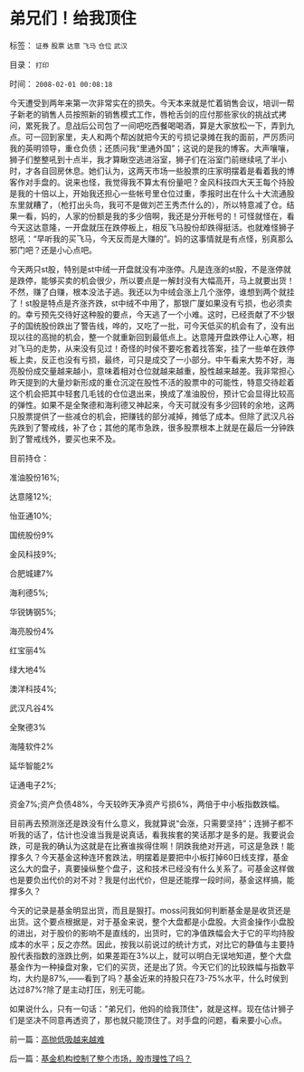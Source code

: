 # 弟兄们！给我顶住

标签： `证券` `股票` `达意` `飞马` `仓位` `武汉` 

目录： `打印`

时间： `2008-02-01 00:08:18`

今天遭受到两年来第一次非常实在的损失。今天本来就是忙着销售会议，培训一帮子新老的销售人员按照新的销售模式工作，唇枪舌剑的应付那些家伙的挑战式拷问，累死我了。息战后公司包了一间吧吃西餐喝喝酒，算是大家放松一下，弄到九点。可一回到家里，夫人和两个帮凶就把今天的亏损记录摊在我的面前，严厉质问我的英明领导，重仓负债；还质问我“里通外国”；这说的是我的博客。大声嚷嚷，狮子们整整吼到十点半，我才算瞅空逃进浴室，狮子们在浴室门前继续吼了半小时，才各自回房休息。她们认为，这两天市场一些股票的庄家明摆着是看着我的博客作对手盘的。说来也怪，我觉得我不算太有份量吧？金风科技四大天王每个持股是我的十倍以上，开始我还担心一些帐号里仓位过重，季报时出在什么十大流通股东里就糟了，（枪打出头鸟，我可不是做刘芒王秀杰什么的），所以特意减了仓。结果一看，妈的，人家的份额是我的多少倍啊，我还是分开帐号的！可怪就怪在，看今天这达意隆，一开盘就压在跌停板上，相反飞马股份却跌得挺活。也就难怪狮子怒吼：“早听我的买飞马，今天反而是大赚的”。妈的这事情就是有点怪，别真那么邪门吧？还是小心点吧。

今天两只st股，特别是st中绒一开盘就没有冲涨停。凡是连涨的st股，不是涨停就是跌停，能够买卖的机会很少，所以要点是一解封没有大幅高开，马上就要出货！不然，赚了白赚，根本没法子逃。我还以为中绒会涨上几个涨停，谁想到两个就挂了！st股是特点是齐涨齐跌，st中绒不中用了，那银广厦如果没有亏损，也必须卖的。幸亏预先交待好这种股的要点，今天逃了一个小难。这时，已经贡献了不少银子的国统股份跌出了警告线，哗的，又吃了一批，可今天低买的机会有了，没有出现以往的高抛的机会，整一个就重新回到最低点上。达意隆开盘跌停让人心寒，相对飞马的走势，从来没有见过！奇怪的时侯不要吃套着找答案，挂了一些单在跌停板上卖，反正也没有亏损，最终，可只是成交了一小部分。中午看来大势不好，海亮股份成交量越来越小，意味着相对仓位就越来越重，股性越来越差。我非常担心昨天提到的大量炒新形成的重仓沉淀在股性不活的股票中的可能性，特意交待趁着这个机会把其中轻套几毛钱的仓位退出来，换成了准油股份，预计它会显得比较高的弹性。如果不是全聚德和海利德又神起来，今天可就没有多少回转的余地，这两只股票提供了一些减仓的机会，把赚钱的部分减掉，摊低了成本。但除了武汉凡谷先跌到了警戒线，补了仓；其他的尾市急跌，很多股票根本上就是在最后一分钟跌到了警戒线外，要买也来不及。

目前持仓：

准油股份16%;

达意隆12%;

怡亚通10%;

国统股份9%

金风科技9%;

合肥城建7%

海利德5%;

华锐铸钢5%;

海亮股份4%

红宝丽4%

绿大地4%

澳洋科技4%;

武汉凡谷4%

全聚德3%

海隆软件2%

延华智能2%

证通电子2%;

资金7%;资产负债48%，今天较昨天净资产亏损6%，两倍于中小板指数跌幅。

目前再去预测涨还是跌没有什么意义，我就算说“会涨，只需要坚持”；连狮子都不听我的话了，估计也没谁当我是说真话，看我挨套的笑话那才是多的是。我要说会跌，可是我的确认为这就是在比赛谁挨得住啊！阴跌我绝对开逃，可这是急跌！能撑多久？今天基金这种连环套跌法，明摆着是要把中小板打掉60日线支撑，基金这么大的盘子，真要操纵整个盘子，这和技术已经没有什么关系了。可基金这样做也是要负出代价的对不对？我是付出代价，但是还能撑一段时间，基金这样搞，能撑多久？

今天的记录是基金明显出货，而且是狠打。moss问我如何判断基金是是收货还是出货。这个要点根据是，对于基金来说，整个大盘都是小盘股。大资金操作小盘股的进出，对于股价的影响不是直线的，出货时，它的净值跌幅会大于它的平均持股成本的水平；反之亦然。因此，按我以前说过的统计方式，对比它的静值与主要持股代表指数的涨跌比例，如果差距在3%以上，就可以明白无误地知道，整个大盘基金作为一种操盘对象，它们的买货，还是出了货。今天它们的比较跌幅与指数平均，大约是87%,——看到了吗？基金近来的持股只在73-75%水平，什么时侯到达过87%?除了是主动打压，别无可能。

如果说什么，只有一句话："弟兄们，他妈的给我顶住"，就是这样。现在估计狮子们是坚决不同意再透资了，那也就只能顶住了。对手盘的问题，看来要小心点。



前一篇：[高抛低吸越来越难](../../../2008/1/30/高抛低吸越来越难.md)

后一篇：[基金机构控制了整个市场，股市理性了吗？](../../../2008/2/1/基金机构控制了整个市场，股市理性了吗？.md)